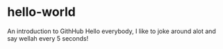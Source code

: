 # hello-world
An introduction to GithHub
Hello everybody, I like to joke around alot and say wellah every 5 seconds!
